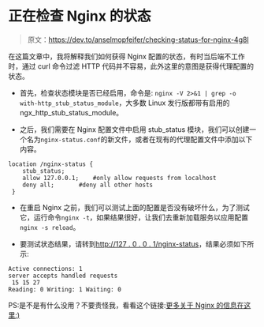 # 正在检查 Nginx 的状态

> 原文：<https://dev.to/anselmopfeifer/checking-status-for-nginx-4g8l>

在这篇文章中，我将解释我们如何获得 Nginx 配置的状态，有时当后端不工作时，通过 curl 命令过滤 HTTP 代码并不容易，此外这里的意图是获得代理配置的状态。

*   首先，检查状态模块是否已经启用，命令是:
    `nginx -V 2>&1 | grep -o with-http_stub_status_module`，大多数 Linux 发行版都带有启用的 ngx_http_stub_status_module。

*   之后，我们需要在 Nginx 配置文件中启用 stub_status 模块，我们可以创建一个名为`nginx-status.conf`的新文件，或者在现有的代理配置文件中添加以下内容。

```
location /nginx-status {
    stub_status;
    allow 127.0.0.1;    #only allow requests from localhost
    deny all;       #deny all other hosts   
 } 
```

*   在重启 Nginx 之前，我们可以测试上面的配置是否没有破坏什么，为了测试它，运行命令`nginx -t`，如果结果很好，让我们去重新加载服务以应用配置`nginx -s reload`。

*   要测试状态结果，请转到[http://127 . 0 . 0 . 1/nginx-status](http://127.0.0.1/nginx-status)，结果必须如下所示:

```
Active connections: 1 
server accepts handled requests
 15 15 27 
Reading: 0 Writing: 1 Waiting: 0 
```

PS:是不是有什么没用？不要责怪我，看看这个链接:[更多关于 Nginx 的信息在这里:)](https://dev.to/search?q=nginx%20)